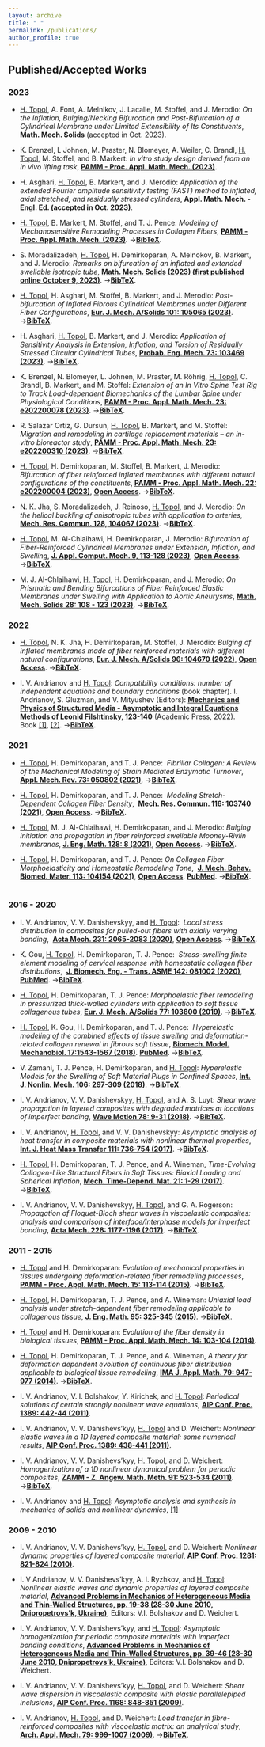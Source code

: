 ```yaml
---
layout: archive
title: " "
permalink: /publications/
author_profile: true
---
```




## Published/Accepted Works

### 2023
* <ins>H. Topol</ins>, A. Font, A. Melnikov, J. Lacalle, M. Stoffel, and J. Merodio:
_On the Inflation, Bulging/Necking Bifurcation and Post-Bifurcation of a Cylindrical Membrane under Limited Extensibility of Its Constituents_,
**Math. Mech. Solids** (accepted in Oct. 2023).<br/>

* K. Brenzel, L Johnen, M. Praster, N. Blomeyer, A. Weiler, C. Brandl, <ins>H. Topol</ins>,  M. Stoffel, and B. Markert:
_In vitro study design derived from an in vivo lifting task_,
[**PAMM - Proc. Appl. Math. Mech. (2023)**](https://doi.org/10.1002/pamm.202300208).

* H. Asghari, <ins>H. Topol</ins>, B. Markert, and J. Merodio:
_Application of the extended Fourier amplitude sensitivity testing (FAST) method to inflated, axial stretched, and residually stressed cylinders_,
**Appl. Math. Mech. - Engl. Ed. (accepted in Oct. 2023)**.<br/>

*  <ins>H. Topol</ins>, B. Markert, M. Stoffel, and T. J. Pence:
  _Modeling of Mechanosensitive Remodeling Processes in Collagen Fibers_,
[**PAMM - Proc. Appl. Math. Mech. (2023)**](https://doi.org/10.1002/pamm.202300007).
 &rarr;[**BibTeX**](https://heikotopol.github.io/publications/PAMM_GAMM2023Dresden.bib).<br/> 

* S. Moradalizadeh, <ins>H. Topol</ins>, H. Demirkoparan, A. Melnokov, B. Markert, and J. Merodio:
  _Remarks on bifurcation of an inflated and extended swellable isotropic tube_,
  [**Math. Mech. Solids (2023) (first published online October 9, 2023)**](https://doi.org/10.1177/10812865231190845).
 &rarr;[**BibTeX**](https://heikotopol.github.io/publications/MathMechSolids2023Isotropic.bib).<br/>

* <ins>H. Topol</ins>, H. Asghari, M. Stoffel, B. Markert, and J. Merodio: 
_Post-bifurcation of Inflated Fibrous Cylindrical Membranes under Different Fiber Configurations_,
[**Eur. J. Mech. A/Solids 101: 105065 (2023)**](https://doi.org/10.1016/j.euromechsol.2023.105065).
 &rarr;[**BibTeX**](https://heikotopol.github.io/publications/EurJMechA2023.bib).<br/> 

* H. Asghari, <ins>H. Topol</ins>, B. Markert, and J. Merodio:
_Application of Sensitivity Analysis in Extension, Inflation, and Torsion of Residually Stressed Circular Cylindrical Tubes_,
[**Probab. Eng. Mech.  73: 103469 (2023)**](https://doi.org/10.1016/j.probengmech.2023.103469).
&rarr;[**BibTeX**](https://heikotopol.github.io/publications/ProbabEngMech2023.bib).<br/> 

* K. Brenzel, N. Blomeyer, L. Johnen, M. Praster, M. Röhrig, <ins>H. Topol</ins>, C. Brandl, B. Markert, and M. Stoffel: 
_Extension of an In Vitro Spine Test Rig to Track Load-dependent Biomechanics of the Lumbar Spine under Physiological Conditions_,
[**PAMM - Proc. Appl. Math. Mech. 23: e202200078 (2023)**](https://doi.org/10.1002/pamm.202200078).
&rarr;[**BibTeX**](https://heikotopol.github.io/publications/PAMM_GAMM23_Brenzel.bib).<br/> 

* R. Salazar Ortiz, G. Dursun, <ins>H. Topol</ins>, B. Markert, and M. Stoffel: 
_Migration and remodeling in cartilage replacement materials – an in-vitro bioreactor study_,
[**PAMM - Proc. Appl. Math. Mech. 23: e202200310 (2023)**](https://doi.org/10.1002/pamm.202200310).
&rarr;[**BibTeX**](https://heikotopol.github.io/publications/PAMM_GAMM23_Salazar.bib).<br/> 

* <ins>H. Topol</ins>, H. Demirkoparan, M. Stoffel, B. Markert, J. Merodio: 
_Bifurcation of fiber reinforced inflated membranes with different natural configurations of the constituents_, [**PAMM - Proc. Appl. Math. Mech. 22: e202200004 (2023)**](https://doi.org/10.1002/pamm.202200004), [**Open Access**](https://onlinelibrary.wiley.com/doi/epdf/10.1002/pamm.202200004).
&rarr;[**BibTeX**](https://heikotopol.github.io/publications/PAMM2023HT.bib).<br/> 


* N. K. Jha, S. Moradalizadeh, J. Reinoso, <ins>H. Topol</ins>, and J. Merodio: _On the helical buckling of anisotropic tubes with application to arteries_, [**Mech. Res. Commun. 128, 104067 (2023)**](https://doi.org/10.1016/j.mechrescom.2023.104067).
&rarr;[**BibTeX**](https://heikotopol.github.io/publications/MechResCommun2023.bib).<br/> 

* <ins>H. Topol</ins>, M. Al-Chlaihawi, H. Demirkoparan, J. Merodio:
_Bifurcation of Fiber-Reinforced Cylindrical Membranes under Extension, Inflation, and Swelling_,
[**J. Appl. Comput. Mech. 9, 113-128 (2023)**](https://doi.org/10.22055/JACM.2022.40949.3677), [**Open Access**](https://jacm.scu.ac.ir/article_17657_288228a757d0f496e01686ab2db59de3.pdf).
&rarr;[**BibTeX**](https://heikotopol.github.io/publications/JApplComputMech2023.bib).<br/> 

* M. J. Al-Chlaihawi, <ins>H. Topol</ins>, H. Demirkoparan, and J. Merodio: 
_On Prismatic and Bending Bifurcations of Fiber Reinforced Elastic Membranes under Swelling with Application to Aortic Aneurysms_, 
[**Math. Mech. Solids 28: 108 - 123 (2023)**](https://doi.org/10.1177/10812865211058767).
 &rarr;[**BibTeX**](https://heikotopol.github.io/publications/MathMechSolids2023.bib).<br/>

### 2022

* <ins>H. Topol</ins>, N. K. Jha, H. Demirkoparan, M. Stoffel, J. Merodio:
_Bulging of inflated membranes made of fiber reinforced materials with different natural configurations_,
[**Eur. J. Mech. A/Solids 96: 104670 (2022)**](https://doi.org/10.1016/j.euromechsol.2022.104670), [**Open Access**](https://www.sciencedirect.com/science/article/pii/S0997753822001310/pdfft?md5=6df60cf0761f4d77b9854bd04cf33848&pid=1-s2.0-S0997753822001310-main.pdf).
 &rarr;[**BibTeX**](https://heikotopol.github.io/publications/EurJMechA2022.bib).<br/> 

* I. V. Andrianov and <ins>H. Topol</ins>:
_Compatibility conditions: number of independent equations and boundary conditions_ (book chapter).
I. Andrianov, S. Gluzman, and V. Mityushev (Editors):
[**Mechanics and Physics of Structured Media - Asymptotic and Integral Equations Methods of Leonid Filshtinsky, 123-140**](https://doi.org/10.1016/B978-0-32-390543-5.00011-6)  (Academic Press, 2022).
Book [[1]](https://www.elsevier.com/books/mechanics-and-physics-of-structured-media/andrianov/978-0-323-90543-5),
[[2]](https://www.sciencedirect.com/book/9780323905435/mechanics-and-physics-of-structured-media).
 &rarr;[**BibTeX**](https://heikotopol.github.io/publications/Book2022.bib).<br/>

### 2021

* <ins>H. Topol</ins>, H. Demirkoparan, and T. J. Pence:
 _Fibrillar Collagen: A Review of the Mechanical Modeling of Strain Mediated Enzymatic Turnover_,
[**Appl. Mech. Rev. 73: 050802 (2021)**](https://doi.org/10.1115/1.4052752).
&rarr;[**BibTeX**](https://heikotopol.github.io/publications/ApplMechRev2021.bib).<br/> 

 * <ins>H. Topol</ins>, H. Demirkoparan, and T. J. Pence:
 _Modeling Stretch-Dependent Collagen Fiber Density_,
 [**Mech. Res. Commun. 116: 103740 (2021)**](https://doi.org/10.1016/j.mechrescom.2021.103740), [**Open Access**](https://www.sciencedirect.com/science/article/pii/S0093641321000835/pdfft?md5=3688332b762eb2c887acc85575dc2f4f&pid=1-s2.0-S0093641321000835-main.pdf).
 &rarr;[**BibTeX**](https://heikotopol.github.io/publications/MechResCommun2021.bib).<br/> 

* <ins>H. Topol</ins>, M. J. Al-Chlaihawi, H. Demirkoparan, and J. Merodio:
_Bulging initiation and propagation in fiber reinforced swellable Mooney-Rivlin membranes_,
[**J. Eng. Math. 128: 8  (2021)**](https://doi.org/10.1007/s10665-021-10123-5), [**Open Access**](https://link.springer.com/content/pdf/10.1007/s10665-021-10123-5.pdf).
 &rarr;[**BibTeX**](https://heikotopol.github.io/publications/JEngMath2021.bib).<br/> 

* <ins>H. Topol</ins>, H. Demirkoparan, and T. J. Pence:
_On Collagen Fiber Morphoelasticity and Homeostatic Remodeling Tone_,
 [**J. Mech. Behav. Biomed. Mater. 113: 104154 (2021)**](https://doi.org/10.1016/j.jmbbm.2020.104154), [**Open Access**](https://www.sciencedirect.com/science/article/pii/S1751616120306974/pdfft?md5=cc084c8cb037590a03ce8f0ba960b514&pid=1-s2.0-S1751616120306974-main.pdf). [**PubMed**](https://pubmed.ncbi.nlm.nih.gov/33158790/).
 &rarr;[**BibTeX**](https://heikotopol.github.io/publications/JMechBehavBiomedMater2021.bib).<br/> 
 

### 2016 - 2020

* I. V. Andrianov, V. V. Danishevskyy, and <ins>H. Topol</ins>:
 _Local stress distribution in composites for pulled-out fibers with axially varying bonding_,
 [**Acta Mech. 231: 2065-2083 (2020)**](https://doi.org/10.1007/s00707-020-02634-6), [**Open Access**](https://link.springer.com/content/pdf/10.1007/s00707-020-02634-6.pdf).
&rarr;[**BibTeX**](https://heikotopol.github.io/publications/ActaMech2020.bib).<br/> 

* K. Gou, <ins>H. Topol</ins>, H. Demirkoparan, T. J. Pence:
 _Stress-swelling finite element modeling of cervical response with homeostatic collagen fiber distributions_,
 [**J. Biomech. Eng. - Trans. ASME 142: 081002 (2020)**](https://doi.org/10.1115/1.4045810), [**PubMed**](https://pubmed.ncbi.nlm.nih.gov/31891375/).
 &rarr;[**BibTeX**](https://heikotopol.github.io/publications/JBiomechEng2020.bib).<br/>
 
 * <ins>H. Topol</ins>, H. Demirkoparan, T. J. Pence:
_Morphoelastic fiber remodeling in pressurized thick-walled cylinders with application to soft tissue collagenous tubes_,
[**Eur. J. Mech. A/Solids 77: 103800  (2019)**](https://doi.org/10.1016/j.euromechsol.2019.103800).
 &rarr;[**BibTeX**](https://heikotopol.github.io/publications/EurJMechA2019.bib).<br/>

* <ins>H. Topol</ins>, K. Gou, H. Demirkoparan, and T. J. Pence:
 _Hyperelastic modeling of the combined effects of tissue swelling and deformation-related collagen renewal in fibrous soft tissue_,
[**Biomech. Model. Mechanobiol. 17:1543-1567  (2018)**](https://doi.org/10.1007/s10237-018-1043-6).
[**PubMed**](https://pubmed.ncbi.nlm.nih.gov/29931486/).
 &rarr;[**BibTeX**](https://heikotopol.github.io/publications/BiomechModelMechanobiol2018.bib).<br/>

* V. Zamani, T. J. Pence, H. Demirkoparan, and <ins>H. Topol</ins>:
_Hyperelastic Models for the Swelling of Soft Material Plugs in Confined Spaces_,
[**Int. J. Nonlin. Mech. 106: 297-309 (2018)**](https://doi.org/10.1016/j.ijnonlinmec.2018.04.010).
 &rarr;[**BibTeX**](https://heikotopol.github.io/publications/IntJNonlinMech2018.bib).<br/>
 
* I. V. Andrianov, V. V. Danishevskyy, <ins>H. Topol</ins>, and A. S. Luyt:
_Shear wave propagation in layered composites with degraded matrices at locations of imperfect bonding_,
[**Wave Motion 78: 9-31 (2018)**](https://doi.org/10.1016/j.wavemoti.2017.12.007).
 &rarr;[**BibTeX**](https://heikotopol.github.io/publications/WaveMotion2018.bib).<br/>
 
* I. V. Andrianov, <ins>H. Topol</ins>, and V. V. Danishevskyy:
_Asymptotic analysis of heat transfer in composite materials with nonlinear thermal properties_,
[**Int. J. Heat Mass Transfer 111: 736-754 (2017)**](https://doi.org/10.1016/j.ijheatmasstransfer.2017.03.124).
 &rarr;[**BibTeX**](https://heikotopol.github.io/publications/IntJHeatMassTransfer2017.bib).<br/>
 
* <ins>H. Topol</ins>, H. Demirkoparan, T. J. Pence, and A. Wineman,
_Time-Evolving Collagen-Like Structural Fibers in Soft Tissues: Biaxial Loading and Spherical Inflation_,
[**Mech. Time-Depend. Mat. 21: 1-29 (2017)**](https://doi.org/10.1007/s11043-016-9315-y).
&rarr;[**BibTeX**](https://heikotopol.github.io/publications/MechTimeDependMat2017.bib).<br/>

* I. V. Andrianov, V. V. Danishevskyy, <ins>H. Topol</ins>, and G. A. Rogerson:
_Propagation of Floquet-Bloch shear waves in viscoelastic composites: analysis and comparison of
interface/interphase models for imperfect bonding_,
[**Acta Mech. 228: 1177-1196 (2017)**](https://doi.org/10.1007/s00707-016-1765-4).
&rarr;[**BibTeX**](https://heikotopol.github.io/publications/ActaMech2017.bib).<br/>

### 2011 - 2015

* <ins>H. Topol</ins> and H. Demirkoparan:
_Evolution of mechanical properties in tissues undergoing deformation-related fiber remodeling processes_,
[**PAMM - Proc. Appl. Math. Mech. 15: 113-114 (2015)**](https://doi.org/10.1002/pamm.201510047).
&rarr;[**BibTeX**](https://heikotopol.github.io/publications/ProcApplMathMech2015.bib).<br/>

* <ins>H. Topol</ins>, H. Demirkoparan, T. J. Pence, and A. Wineman:
_Uniaxial load analysis under stretch-dependent fiber remodeling applicable to collagenous tissue_,
[**J. Eng. Math. 95: 325-345 (2015)**](https://doi.org/10.1007/s10665-014-9771-9).
&rarr;[**BibTeX**](https://heikotopol.github.io/publications/JEngMath2015.bib).<br/>

* <ins>H. Topol</ins> and H. Demirkoparan:
_Evolution of the fiber density in biological tissues_,
[**PAMM - Proc. Appl. Math. Mech. 14: 103-104 (2014)**](https://doi.org/10.1002/pamm.201410039).<br/> 

* <ins>H. Topol</ins>, H. Demirkoparan, T. J. Pence, and A. Wineman,
_A theory for deformation dependent evolution of continuous fiber distribution applicable to biological tissue remodeling_,
[**IMA J. Appl. Math. 79: 947-977 (2014)**](https://doi.org/10.1093/imamat/hxu027).
&rarr;[**BibTeX**](https://heikotopol.github.io/publications/IMAJApplMath2014.bib).<br/>

* I. V. Andrianov, V. I. Bolshakov, Y. Kirichek, and <ins>H. Topol</ins>:
_Periodical solutions of certain strongly nonlinear wave equations_,
[**AIP Conf. Proc. 1389: 442-44 (2011)**](https://doi.org/10.1063/1.3636758).<br/> 

* I. V. Andrianov, V. V. Danishevs’kyy, <ins>H. Topol</ins> and D. Weichert:
_Nonlinear elastic waves in a 1D layered composite material: some numerical results_,
[**AIP Conf. Proc. 1389: 438-441  (2011)**](https://doi.org/10.1063/1.3638045).<br/> 

* I. V. Andrianov, V. V. Danishevs’kyy, <ins>H. Topol</ins>, and D. Weichert:
_Homogenization of a 1D nonlinear dynamical problem for periodic composites_,
[**ZAMM - Z. Angew. Math. Meth. 91: 523-534  (2011)**](https://doi.org/10.1002/zamm.201000176).
&rarr;[**BibTeX**](https://heikotopol.github.io/publications/ZAMM2011.bib).<br/>

* I. V. Andrianov and <ins>H. Topol</ins>:
_Asymptotic analysis and synthesis in mechanics of solids and nonlinear dynamics_,
[[1]](https://arxiv.org/abs/1106.1783)<br/> 


### 2009 - 2010

* I. V. Andrianov, V. V. Danishevs’kyy, <ins>H. Topol</ins>, and D. Weichert:
_Nonlinear dynamic properties of layered composite material_,
[**AIP Conf. Proc. 1281: 821-824  (2010)**](https://doi.org/10.1063/1.3498612). <br/> 


* I. V Andrianov, V. V. Danishevs’kyy, A. I. Ryzhkov, and <ins>H. Topol</ins>:
_Nonlinear elastic waves and dynamic properties of layered composite material_,
[**Advanced Problems in Mechanics of Heterogeneous Media and Thin-Walled Structures, pp. 19-38
(28-30 June 2010, Dnipropetrovs’k, Ukraine)**](https://publications.rwth-aachen.de/record/47661),
Editors: V.I. Bolshakov and D. Weichert. <br/> 

* I. V. Andrianov, V. V. Danishevs’kyy, and <ins>H. Topol</ins>:
_Asymptotic homogenization for periodic composite materials with imperfect bonding conditions_,
[**Advanced Problems in Mechanics of Heterogeneous Media and Thin-Walled Structures, pp. 39-46
(28-30 June 2010, Dnipropetrovs’k, Ukraine)**](https://publications.rwth-aachen.de/record/47661),
Editors: V.I. Bolshakov and D. Weichert. <br/> 

* I. V. Andrianov, V. V. Danishevs’kyy, <ins>H. Topol</ins>, and D. Weichert:
_Shear wave dispersion in viscoelastic composite with elastic parallelepiped inclusions_,
[**AIP Conf. Proc. 1168: 848-851  (2009)**](https://doi.org/10.1063/1.3241611). <br/> 

* I. V. Andrianov, <ins>H. Topol</ins>, and D. Weichert:
_Load transfer in fibre-reinforced composites with viscoelastic matrix: an analytical study_,
[**Arch. Appl. Mech. 79: 999-1007  (2009)**](https://doi.org/10.1007/s00419-008-0265-y).
&rarr;[**BibTeX**](https://heikotopol.github.io/publications/ArchApplMech2009.bib).<br/>
